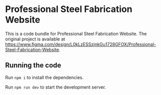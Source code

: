 
  # Professional Steel Fabrication Website

  This is a code bundle for Professional Steel Fabrication Website. The original project is available at https://www.figma.com/design/L0kLzESSzjnkGu1728GFOX/Professional-Steel-Fabrication-Website.

  ## Running the code

  Run `npm i` to install the dependencies.

  Run `npm run dev` to start the development server.
  